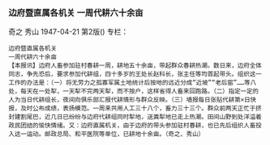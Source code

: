 ### 边府暨直属各机关  一周代耕六十余亩
奇之  秀山
1947-04-21
第2版()
专栏：

    边府暨直属各机关
    一周代耕六十余亩
    【本报讯】边府人畜参加驻村春耕一周，耕地五十余亩，带起群众春耕热潮。数日来，边府全体同志，争先恐后，要求参加代耕组，四十多岁的王处长赵科长，张主任等均首起带头。组织这一工作的办法是：（一）将无劳力之孤寡军属土地统计后按地的远近分成“近坡”“老后窑”……等八处，每天在一处犁，一天犁不完两天犁，而不按户，这样省得人畜来回跑路。（二）指定一定的人为当日代耕组长，夜间向俱乐部汇报代耕情形与群众反映。（三）墙报每日张贴代耕第×日快报，及时公布成绩，表扬模范。一周来共用人工三十八个，畜力三十三个。群众前两天正忙于挤封建割尾巴，近几日已纷纷与边府代耕组同时犁地，送粪犁地已走上热潮。田间山野到处洋溢着政民团结的愉快情绪。又：边府直属机关，由于边府的带头参加驻村春耕，也已先后组织人畜投入这一运动。邮政总局、和平医院等单位，已耕地十余亩。（奇之、秀山）
